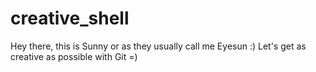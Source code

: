 # creative_shell
Hey there, this is Sunny or as they usually call me Eyesun :)
Let's get as creative as possible with Git =)
